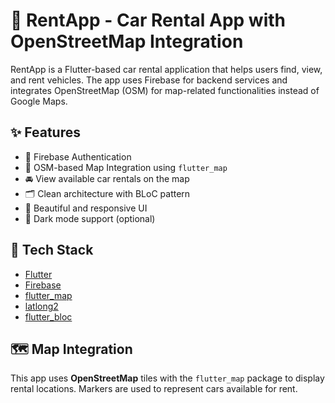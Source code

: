 # 🚗 RentApp - Car Rental App with OpenStreetMap Integration

RentApp is a Flutter-based car rental application that helps users find, view, and rent vehicles. The app uses Firebase for backend services and integrates OpenStreetMap (OSM) for map-related functionalities instead of Google Maps.

## ✨ Features

- 🔐 Firebase Authentication
- 📍 OSM-based Map Integration using `flutter_map`
- 🚘 View available car rentals on the map
- 🗂️ Clean architecture with BLoC pattern
- 📱 Beautiful and responsive UI
- 💬 Dark mode support (optional)


## 🧰 Tech Stack

- [Flutter](https://flutter.dev/)
- [Firebase](https://firebase.google.com/)
- [flutter_map](https://pub.dev/packages/flutter_map)
- [latlong2](https://pub.dev/packages/latlong2)
- [flutter_bloc](https://pub.dev/packages/flutter_bloc)

## 🗺️ Map Integration

This app uses **OpenStreetMap** tiles with the `flutter_map` package to display rental locations. Markers are used to represent cars available for rent.

